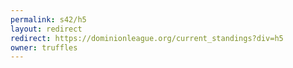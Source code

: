 ```yaml
---
permalink: s42/h5
layout: redirect
redirect: https://dominionleague.org/current_standings?div=h5
owner: truffles
---
```

